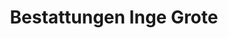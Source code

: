 ---
title: "Bestattungen Inge Grote"
url: /luebbecke/bestattungen-inge-grote/
shop: Bestattungen
---
